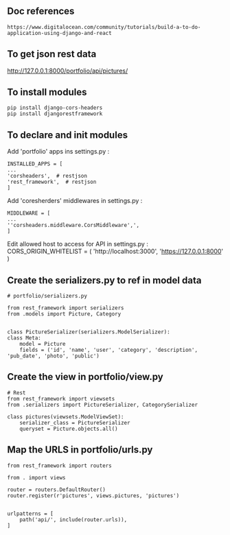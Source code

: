 ## Doc references

    https://www.digitalocean.com/community/tutorials/build-a-to-do-application-using-django-and-react

## To get json rest data

http://127.0.0.1:8000/portfolio/api/pictures/

## To install modules

    pip install django-cors-headers
    pip install djangorestframework


## To declare and init modules

Add 'portfolio' apps ins settings.py :

    INSTALLED_APPS = [
    ...
    'corsheaders',  # restjson
    'rest_framework',  # restjson
    ]
    
Add 'coresherders' middlewares in settings.py :

    MIDDLEWARE = [
    ...
    ''corsheaders.middleware.CorsMiddleware',',
    ]    
    
Edit allowed host to access for API in settings.py :
    CORS_ORIGIN_WHITELIST = (
    'http://localhost:3000',
    'https://127.0.0.1:8000'
 )
 
 
 ## Create the serializers.py to ref in model data
 
    # portfolio/serializers.py

    from rest_framework import serializers
    from .models import Picture, Category


    class PictureSerializer(serializers.ModelSerializer):
    class Meta:
        model = Picture
        fields = ('id', 'name', 'user', 'category', 'description', 'pub_date', 'photo', 'public')

## Create the view in portfolio/view.py

    # Rest
    from rest_framework import viewsets
    from .serializers import PictureSerializer, CategorySerializer

    class pictures(viewsets.ModelViewSet):
        serializer_class = PictureSerializer
        queryset = Picture.objects.all()



## Map the URLS in portfolio/urls.py

    from rest_framework import routers

    from . import views

    router = routers.DefaultRouter()
    router.register(r'pictures', views.pictures, 'pictures')
    
    
    urlpatterns = [
        path('api/', include(router.urls)),
    ]